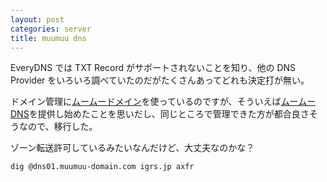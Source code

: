 ```yaml
---
layout: post
categories: server
title: muumuu dns
---
```

EveryDNS では TXT Record がサポートされないことを知り、他の DNS Provider をいろいろ調べていたのだがたくさんあってどれも決定打が無い。
<!--more-->

ドメイン管理に[ムームードメイン](http::/muumuu-domain.com/)を使っているのですが、そういえば[ムームーDNS](http://muudns.muumuu-domain.com/)を提供し始めたことを思いだし、同じところで管理できた方が都合良さそうなので、移行した。

ゾーン転送許可しているみたいなんだけど、大丈夫なのかな？

`dig @dns01.muumuu-domain.com igrs.jp axfr`
